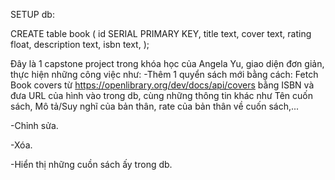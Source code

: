 SETUP db:

CREATE table book (
  id SERIAL PRIMARY KEY,
  title text,
  cover text,
  rating float,
  description text,
  isbn text,
);

Đây là 1 capstone project trong khóa học của Angela Yu, giao diện đơn giản, thực hiện những công việc như:
-Thêm 1 quyển sách mới bằng cách:
Fetch Book covers từ https://openlibrary.org/dev/docs/api/covers bằng ISBN
và đưa URL của hình vào trong db, cùng những thông tin khác như Tên cuốn sách, Mô tả/Suy nghĩ của bản thân, rate của bản thân về cuốn sách,...

-Chỉnh sửa.

-Xóa.

-Hiển thị những cuồn sách ấy trong db.

